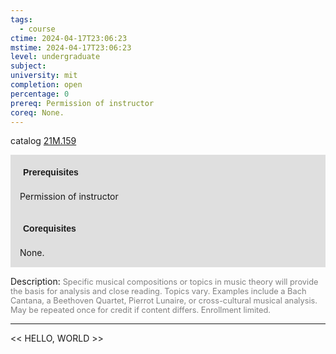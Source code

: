 ```yaml
---
tags:
  - course
ctime: 2024-04-17T23:06:23
mstime: 2024-04-17T23:06:23
level: undergraduate
subject: 
university: mit
completion: open
percentage: 0
prereq: Permission of instructor
coreq: None.
---
```


catalog [21M.159](http://student.mit.edu/catalog/m21Ma.html#21M.159)

<span style="display: block; padding: 15px; background-color: rgb(100, 100, 100, 0.2);"><font id="m_prereq2509_0" style="display: block; font-family: Arial, sans-serif; font-weight: bold; padding: 5px">Prerequisites</font><br><span id="prereq2509_0">Permission of instructor</span></span>
<span style="display: block; padding: 15px; background-color: rgb(100, 100, 100, 0.2);"><font id="m_coreq2509_0" style="display: block; font-family: Arial, sans-serif; font-weight: bold; padding: 5px">Corequisites</font><br><span id="coreq2509_0">None.</span></span>

<font style="">Description:</font>
<font style="color: grey; font-size: 0.8rem;">Specific musical compositions or topics in music theory will provide the basis for analysis and close reading. Topics vary. Examples include a Bach Cantana, a Beethoven Quartet, Pierrot Lunaire, or cross-cultural musical analysis. May be repeated once for credit if content differs. Enrollment limited.</font>



---

<< HELLO, WORLD >>
